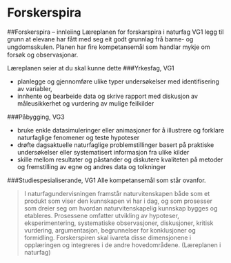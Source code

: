# Forskerspira

##Forskerspira – innleiing
Læreplanen for forskarspira i naturfag VG1 legg til grunn at elevane har fått med seg eit godt grunnlag frå barne- og ungdomsskulen. Planen har ﬁre kompetansemål som handlar mykje om forsøk og observasjonar.

Læreplanen seier at du skal kunne dette
###Yrkesfag, VG1
- planlegge og gjennomføre ulike typer undersøkelser med identifisering av variabler,
- innhente og bearbeide data og skrive rapport med diskusjon av måleusikkerhet og vurdering av mulige feilkilder

###Påbygging, VG3
- bruke enkle datasimuleringer eller animasjoner for å illustrere og forklare naturfaglige fenomener og teste hypoteser
- drøfte dagsaktuelle naturfaglige problemstillinger basert på praktiske undersøkelser eller systematisert informasjon fra ulike kilder
- skille mellom resultater og påstander og diskutere kvaliteten på metoder og fremstilling av egne og andres data og tolkninger

###Studiespesialiserande, VG1
Alle kompetansemål som står ovanfor.   
>  I naturfagundervisningen framstår naturvitenskapen både som et produkt som viser den kunnskapen vi har i dag, og som prosesser som dreier seg om hvordan
> naturvitenskapelig kunnskap bygges og etableres.
> Prosessene omfatter utvikling av hypoteser,
> eksperimentering, systematiske observasjoner, diskusjoner, kritisk vurdering, argumentasjon, begrunnelser for konklusjoner og formidling. Forskerspiren skal ivareta disse dimensjonene i opplæringen og integreres i de andre
> hovedområdene. (Læreplanen i naturfag)